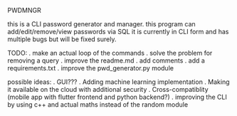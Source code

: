 PWDMNGR

this is a CLI password generator and manager.
this program can add/edit/remove/view passwords via SQL
it is currently in CLI form and has multiple bugs but will be fixed surely.

TODO:
  . make an actual loop of the commands
  . solve the problem for removing a query
  . improve the readme.md
  . add comments
  . add a requirements.txt
  . improve the pwd_generator.py module
  
possible ideas:
  . GUI???
  . Adding machine learning implementation
  . Making it available on the cloud with additional security
  . Cross-compatiblity (mobile app with flutter frontend and python backend?)
  . improving the CLI by using c++ and actual maths instead of the random module
